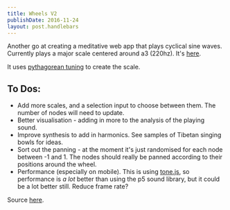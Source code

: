 ```yaml
---
title: Wheels V2
publishDate: 2016-11-24
layout: post.handlebars
---
```

Another go at creating a meditative web app that plays cyclical sine waves. Currently plays a major scale centered around a3 (220hz). It's [here](http://notoperational.com/wheelsV2).

It uses [pythagorean tuning](https://en.wikipedia.org/wiki/Pythagorean_tuning) to create the scale.

## To Dos:
* Add more scales, and a selection input to choose between them. The number of nodes will need to update.
* Better visualisation - adding in more to the analysis of the playing sound.
* Improve synthesis to add in harmonics. See samples of Tibetan singing bowls for ideas.
* Sort out the panning - at the moment it's just randomised for each node between -1 and 1. The nodes should really be panned according to their positions around the wheel.
* Performance (especially on mobile). This is using [tone.js](https://github.com/Tonejs/Tone.js), so performance is *a lot* better than using the p5 sound library, but it could be a lot better still. Reduce frame rate?

Source [here](https://github.com/4lefts/wheelsV2).
